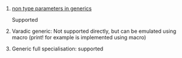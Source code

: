  1. [non type parameters in generics](https://www.google.com/amp/s/amp.reddit.com/r/rust/comments/jy95xq/what_are_const_generics/)
    
    Supported

 2. Varadic generic: Not supported directly, but can be emulated using macro (print! for example is implemented using macro)
 3. Generic full specialisation: supported
